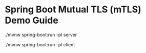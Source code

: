 # Spring Boot Mutual TLS (mTLS) Demo Guide

./mvnw spring-boot:run -pl server

./mvnw spring-boot:run -pl client